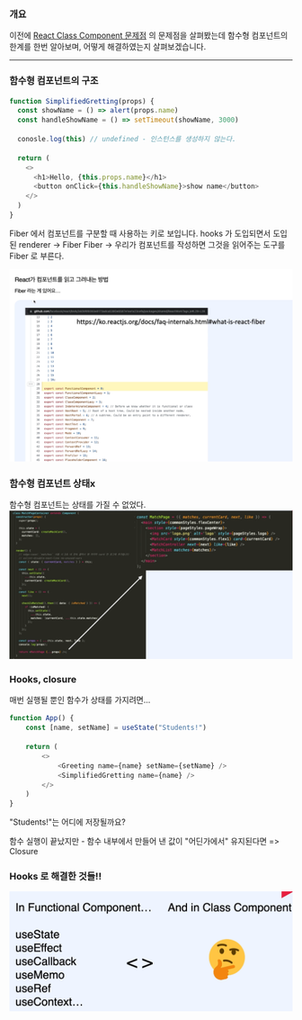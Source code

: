 ### 개요

이전에 [React Class Component 문제점](React%20Class%20Component%20문제점.md) 의 문제점을 살펴봤는데 함수형 컴포넌트의 한계를 한번 알아보며, 어떻게 해결하였는지 살펴보겠습니다.

---
### 함수형 컴포넌트의 구조
```js
function SimplifiedGretting(props) {
  const showName = () => alert(props.name)
  const handleShowName = () => setTimeout(showName, 3000)
	
  conosle.log(this) // undefined - 인스턴스를 생성하지 않는다.

  return (
    <>
      <h1>Hello, {this.props.name}</h1>
      <button onClick={this.handleShowName}>show name</button>
    </>
  )
}
```

Fiber 에서 컴포넌트를 구분할 때 사용하는 키로 보입니다. 
hooks 가 도입되면서 도입된 renderer -> Fiber
Fiber -> 우리가 컴포넌트를 작성하면 그것을 읽어주는 도구를 Fiber 로 부른다.

![](../image/React%20컴포넌트%20읽고%20그리는법.png)

### 함수형 컴포넌트 상태x
함수형 컴포넌트는 상태를 가질 수 없었다.
![](../image/함수형%20컴포넌트%20상태x.png)

### Hooks, closure
매번 실행될 뿐인 함수가 상태를 가지려면...
```js
function App() {
	const [name, setName] = useState("Students!")

	return (
		<>
			<Greeting name={name} setName={setName} />
			<SimplifiedGretting name={name} />
		</>
	)
}
```
"Students!"는 어디에 저장될까요?

함수 실행이 끝났지만 - 함수 내부에서 만들어 낸 값이 "어딘가에서" 유지된다면 
=> Closure

### Hooks 로 해결한 것들!!
![](../image/hooks%20로%20해결한%20것들.png)
